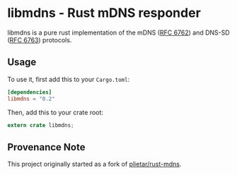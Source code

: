 # libmdns - Rust mDNS responder

libmdns is a pure rust implementation of the mDNS ([RFC 6762]) and DNS-SD ([RFC 6763]) protocols.

[RFC 6762]: https://tools.ietf.org/html/rfc6762
[RFC 6763]: https://tools.ietf.org/html/rfc6763

## Usage

To use it, first add this to your `Cargo.toml`:

```toml
[dependencies]
libmdns = "0.2"
```

Then, add this to your crate root:

```rust
extern crate libmdns;
```

## Provenance Note
This project originally started as a fork of [plietar/rust-mdns](https://github.com/plietar/rust-mdns).
